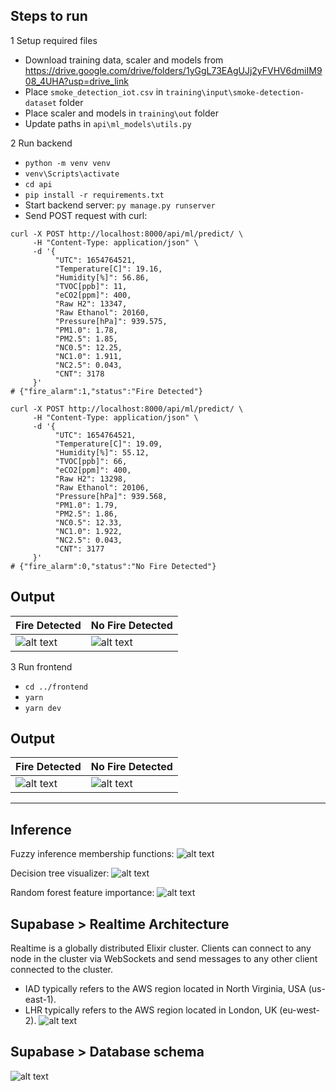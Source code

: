 ## Steps to run

1 Setup required files

- Download training data, scaler and models from https://drive.google.com/drive/folders/1yGgL73EAgUJj2yFVHV6dmiIM908_4UHA?usp=drive_link
- Place `smoke_detection_iot.csv` in `training\input\smoke-detection-dataset` folder
- Place scaler and models in `training\out` folder
- Update paths in `api\ml_models\utils.py`

2 Run backend

- `python -m venv venv`
- `venv\Scripts\activate`
- `cd api`
- `pip install -r requirements.txt`
- Start backend server: `py manage.py runserver`
- Send POST request with curl:

```
curl -X POST http://localhost:8000/api/ml/predict/ \
     -H "Content-Type: application/json" \
     -d '{
          "UTC": 1654764521,
          "Temperature[C]": 19.16,
          "Humidity[%]": 56.86,
          "TVOC[ppb]": 11,
          "eCO2[ppm]": 400,
          "Raw H2": 13347,
          "Raw Ethanol": 20160,
          "Pressure[hPa]": 939.575,
          "PM1.0": 1.78,
          "PM2.5": 1.85,
          "NC0.5": 12.25,
          "NC1.0": 1.911,
          "NC2.5": 0.043,
          "CNT": 3178
     }'
# {"fire_alarm":1,"status":"Fire Detected"}

curl -X POST http://localhost:8000/api/ml/predict/ \
     -H "Content-Type: application/json" \
     -d '{
          "UTC": 1654764521,
          "Temperature[C]": 19.09,
          "Humidity[%]": 55.12,
          "TVOC[ppb]": 66,
          "eCO2[ppm]": 400,
          "Raw H2": 13298,
          "Raw Ethanol": 20106,
          "Pressure[hPa]": 939.568,
          "PM1.0": 1.79,
          "PM2.5": 1.86,
          "NC0.5": 12.33,
          "NC1.0": 1.922,
          "NC2.5": 0.043,
          "CNT": 3177
     }'
# {"fire_alarm":0,"status":"No Fire Detected"}

```

## Output

| Fire Detected            | No Fire Detected         |
| ------------------------ | ------------------------ |
| ![alt text](image-2.png) | ![alt text](image-1.png) |

3 Run frontend

- `cd ../frontend`
- `yarn`
- `yarn dev`

## Output

| Fire Detected            | No Fire Detected         |
| ------------------------ | ------------------------ |
| ![alt text](image-4.png) | ![alt text](image-3.png) |

<hr/>

## Inference

Fuzzy inference membership functions:
![alt text](training/out/fis.png)

Decision tree visualizer:
![alt text](training/out/decision_tree.png)

Random forest feature importance:
![alt text](training/out/feature_importance.png)

## Supabase > Realtime Architecture

Realtime is a globally distributed Elixir cluster. Clients can connect to any node in the cluster via WebSockets and send messages to any other client connected to the cluster.

- IAD typically refers to the AWS region located in North Virginia, USA (us-east-1).
- LHR typically refers to the AWS region located in London, UK (eu-west-2).
  ![alt text](realtime-arch.png)

## Supabase > Database schema

![alt text](image-5.png)
